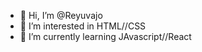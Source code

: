 - 👋 Hi, I’m @Reyuvajo
- 👀 I’m interested in HTML//CSS
- 🌱 I’m currently learning JAvascript//React

